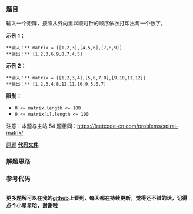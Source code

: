 ### 题目
输入一个矩阵，按照从外向里以顺时针的顺序依次打印出每一个数字。



**示例 1：**

    
    
    **输入：** matrix = [[1,2,3],[4,5,6],[7,8,9]]
    **输出：** [1,2,3,6,9,8,7,4,5]
    

**示例 2：**

    
    
    **输入：** matrix = [[1,2,3,4],[5,6,7,8],[9,10,11,12]]
    **输出：** [1,2,3,4,8,12,11,10,9,5,6,7]
    



**限制：**

  * `0 <= matrix.length <= 100`
  * `0 <= matrix[i].length <= 100`

注意：本题与主站 54 题相同：<https://leetcode-cn.com/problems/spiral-matrix/>

[原题](https://leetcode-cn.com/problems/shun-shi-zhen-da-yin-ju-zhen-lcof/)    **[代码文件]()**


### 解题思路




### 参考代码

```go


```




**更多题解可以在我的[github](https://github.com/LZH139/leetcode_Go)上看到，每天都在持续更新，觉得还不错的话，记得点个小星星哈，谢谢啦**
